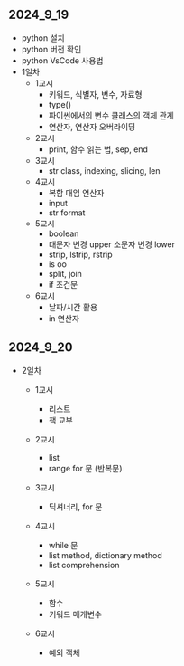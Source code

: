 ## 2024_9_19

- python 설치
- python 버전 확인
- python VsCode 사용법
- 1일차
    - 1교시
        - 키워드, 식별자, 변수, 자료형
        - type()
        - 파이썬에서의 변수 클래스의 객체 관계
        - 연산자, 연산자 오버라이딩
    - 2교시
        - print, 함수 읽는 법, sep, end
    - 3교시
        - str class, indexing, slicing, len
    - 4교시
        - 복합 대입 연산자
        - input
        - str format
    - 5교시
        - boolean
        - 대문자 변경 upper 소문자 변경 lower
        - strip, lstrip, rstrip
        - is oo
        - split, join
        - if 조건문
    - 6교시
        - 날짜/시간 활용
        - in 연산자

## 2024_9_20
- 2일차
    - 1교시
        - 리스트
        - 책 교부

    - 2교시
        - list
        - range for 문 (반복문)
    
    - 3교시
        - 딕셔너리, for 문
        
    - 4교시
        - while 문
        - list method, dictionary method
        - list comprehension

    - 5교시
        - 함수
        - 키워드 매개변수

    - 6교시
        - 예외 객체
